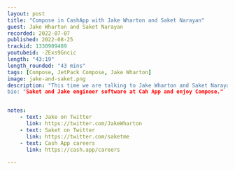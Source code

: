 ```yaml
---
layout: post
title: "Compose in CashApp with Jake Wharton and Saket Narayan"
guest: Jake Wharton and Saket Narayan
recorded: 2022-07-07
published: 2022-08-25
trackid: 1330909489
youtubeid: -ZExs9Gncic
length: "43:19"
length_rounded: "43 mins"
tags: [Compose, JetPack Compose, Jake Wharton]
image: jake-and-saket.png
description: "This time we are talking to Jake Wharton and Saket Narayan about how Kotlin and Compose are used in CashApp and why 'it is time for XML to die!'”
bio: "Saket and Jake engineer software at Cah App and enjoy Compose."


notes:
    - text: Jake on Twitter
      link: https://twitter.com/JakeWharton
    - text: Saket on Twitter
      link: https://twitter.com/saketme
    - text: Cash App careers
      link: https://cash.app/careers
    
---
```

